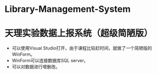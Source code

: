 # Library-Management-System
<h1>天理实验数据上报系统（超级简陋版）</h1>
<ul>
<li>可以使用Visual Studio打开，由于课程比较赶时间，就做了一个简陋版的WinForm。</li>
<li>WinForm可以连接数据库SQL server。</li>
<li>可以对数据进行增删改。</li>
</ul>
